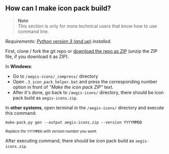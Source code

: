 ## How can I make icon pack build?

> **Note** \
> This section is only for more technical users that know how to use command line.

*Requirements: [Python version 3 (and up)](https://www.python.org/downloads/) installed.*

First, clone / fork the git repo or [download the repo as ZIP](https://github.com/aegis-icons/aegis-icons/archive/refs/heads/master.zip) (unzip the ZIP file, if you download it as ZIP).

In **Windows**: 
- Go to `/aegis-icons/_compress/` directory
- Open `.3_icon_pack_helper.bat` and press the corresponding number option in front of *"Make the icon pack ZIP"* text.
- After it's done, go back to `/aegis-icons/` directory, there should be icon pack build as `aegis-icons.zip`.

In **other systems**, open terminal in the `/aegis-icons/` directory and execute this command:

```
make-pack.py gen --output aegis-icons.zip --version YYYYMMDD
```
<sup><i>Replace the</i> <code>YYYYMMDD</code> <i>with version number you want.</i></sup>

After executing command, there should be icon pack build as `aegis-icons.zip`.
